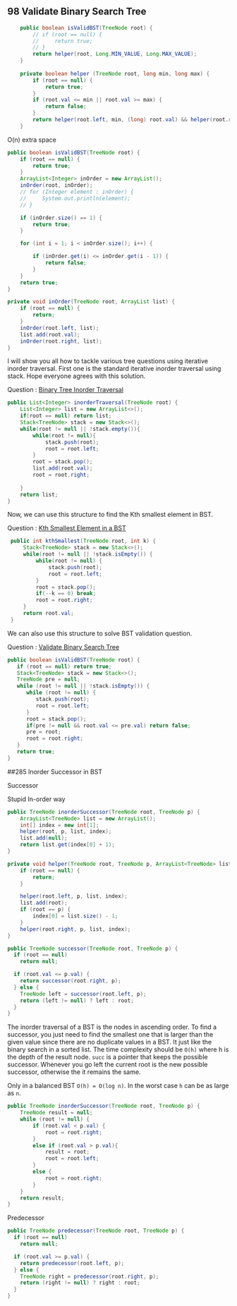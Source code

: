 ## 98 Validate Binary Search Tree



```java
    public boolean isValidBST(TreeNode root) { 
        // if (root == null) {
        //     return true;
        // }
        return helper(root, Long.MIN_VALUE, Long.MAX_VALUE);
    }
    
    private boolean helper (TreeNode root, long min, long max) {
        if (root == null) {
            return true;
        }
        if (root.val <= min || root.val >= max) {
            return false;
        }
        return helper(root.left, min, (long) root.val) && helper(root.right, (long) root.val, max);
    }
```



O(n) extra space

```java
public boolean isValidBST(TreeNode root) { 
    if (root == null) {
        return true;
    }
    ArrayList<Integer> inOrder = new ArrayList();
    inOrder(root, inOrder);
    // for (Integer element : inOrder) {
    //     System.out.println(element);
    // }

    if (inOrder.size() == 1) {
        return true;
    }

    for (int i = 1; i < inOrder.size(); i++) {

        if (inOrder.get(i) <= inOrder.get(i - 1)) {
            return false;
        }
    }
    return true;
}

private void inOrder(TreeNode root, ArrayList list) {
    if (root == null) {
        return;
    }
    inOrder(root.left, list);
    list.add(root.val);
    inOrder(root.right, list);
}
```









I will show you all how to tackle various tree questions using iterative inorder traversal. First one is the standard iterative inorder traversal using stack. Hope everyone agrees with this solution.



Question : [Binary Tree Inorder Traversal](https://leetcode.com/problems/binary-tree-inorder-traversal/)



```java
public List<Integer> inorderTraversal(TreeNode root) {
    List<Integer> list = new ArrayList<>();
    if(root == null) return list;
    Stack<TreeNode> stack = new Stack<>();
    while(root != null || !stack.empty()){
        while(root != null){
            stack.push(root);
            root = root.left;
        }
        root = stack.pop();
        list.add(root.val);
        root = root.right;
        
    }
    return list;
}
```



Now, we can use this structure to find the Kth smallest element in BST.



Question : [Kth Smallest Element in a BST](https://leetcode.com/problems/kth-smallest-element-in-a-bst/)



```java
 public int kthSmallest(TreeNode root, int k) {
     Stack<TreeNode> stack = new Stack<>();
     while(root != null || !stack.isEmpty()) {
         while(root != null) {
             stack.push(root);    
             root = root.left;   
         } 
         root = stack.pop();
         if(--k == 0) break;
         root = root.right;
     }
     return root.val;
 }
```



We can also use this structure to solve BST validation question.



Question : [Validate Binary Search Tree](https://leetcode.com/problems/validate-binary-search-tree/)



```java
public boolean isValidBST(TreeNode root) {
   if (root == null) return true;
   Stack<TreeNode> stack = new Stack<>();
   TreeNode pre = null;
   while (root != null || !stack.isEmpty()) {
      while (root != null) {
         stack.push(root);
         root = root.left;
      }
      root = stack.pop();
      if(pre != null && root.val <= pre.val) return false;
      pre = root;
      root = root.right;
   }
   return true;
}
```







##285 Inorder Successor in BST



Successor

Stupid In-order way

```java
public TreeNode inorderSuccessor(TreeNode root, TreeNode p) {
    ArrayList<TreeNode> list = new ArrayList();
    int[] index = new int[1];
    helper(root, p, list, index);
    list.add(null);
    return list.get(index[0] + 1);
}

private void helper(TreeNode root, TreeNode p, ArrayList<TreeNode> list, int[] index) { 
    if (root == null) {
        return;
    }

    helper(root.left, p, list, index);
    list.add(root);
    if (root == p) {
        index[0] = list.size() - 1;
    }
    helper(root.right, p, list, index);
}
```



```java
public TreeNode successor(TreeNode root, TreeNode p) {
  if (root == null)
    return null;

  if (root.val <= p.val) {
    return successor(root.right, p);
  } else {
    TreeNode left = successor(root.left, p);
    return (left != null) ? left : root;
  }
}
```





The inorder traversal of a BST is the nodes in ascending order. To find a successor, you just need to find the smallest one that is larger than the given value since there are no duplicate values in a BST. It just like the binary search in a sorted list. The time complexity should be `O(h)` where h is the depth of the result node. `succ` is a pointer that keeps the possible successor. Whenever you go left the current root is the new possible successor, otherwise the it remains the same.



Only in a balanced BST `O(h) = O(log n)`. In the worst case `h` can be as large as `n`.



```java
public TreeNode inorderSuccessor(TreeNode root, TreeNode p) {
    TreeNode result = null;
    while (root != null) {
        if (root.val < p.val) {
            root = root.right;
        }
        else if (root.val > p.val){
            result = root;
            root = root.left;
        }
        else {
            root = root.right;
        }
    }
    return result;
}
```




Predecessor

```java
public TreeNode predecessor(TreeNode root, TreeNode p) {
  if (root == null)
    return null;

  if (root.val >= p.val) {
    return predecessor(root.left, p);
  } else {
    TreeNode right = predecessor(root.right, p);
    return (right != null) ? right : root;
  }
}
```





